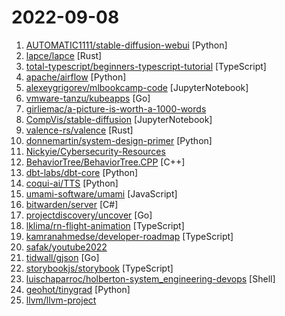# 2022-09-08

1. [AUTOMATIC1111/stable-diffusion-webui](https://github.com/AUTOMATIC1111/stable-diffusion-webui "Stable Diffusion web UI") [Python]
2. [lapce/lapce](https://github.com/lapce/lapce "Lightning-fast and Powerful Code Editor written in Rust") [Rust]
3. [total-typescript/beginners-typescript-tutorial](https://github.com/total-typescript/beginners-typescript-tutorial "An interactive TypeScript tutorial for beginners") [TypeScript]
4. [apache/airflow](https://github.com/apache/airflow "Apache Airflow - A platform to programmatically author, schedule, and monitor workflows") [Python]
5. [alexeygrigorev/mlbookcamp-code](https://github.com/alexeygrigorev/mlbookcamp-code "The code from the Machine Learning Bookcamp book and a free course based on the book") [JupyterNotebook]
6. [vmware-tanzu/kubeapps](https://github.com/vmware-tanzu/kubeapps "A web-based UI for deploying and managing applications in Kubernetes clusters") [Go]
7. [girliemac/a-picture-is-worth-a-1000-words](https://github.com/girliemac/a-picture-is-worth-a-1000-words "I am trying to describe complex matters in simple doodles!") 
8. [CompVis/stable-diffusion](https://github.com/CompVis/stable-diffusion "") [JupyterNotebook]
9. [valence-rs/valence](https://github.com/valence-rs/valence "A Rust framework for building Minecraft servers.") [Rust]
10. [donnemartin/system-design-primer](https://github.com/donnemartin/system-design-primer "Learn how to design large-scale systems. Prep for the system design interview. Includes Anki flashcards.") [Python]
11. [Nickyie/Cybersecurity-Resources](https://github.com/Nickyie/Cybersecurity-Resources "A Library of various cybersecurity resources") 
12. [BehaviorTree/BehaviorTree.CPP](https://github.com/BehaviorTree/BehaviorTree.CPP "Behavior Trees Library in C++. Batteries included.") [C++]
13. [dbt-labs/dbt-core](https://github.com/dbt-labs/dbt-core "dbt enables data analysts and engineers to transform their data using the same practices that software engineers use to build applications.") [Python]
14. [coqui-ai/TTS](https://github.com/coqui-ai/TTS "🐸💬 - a deep learning toolkit for Text-to-Speech, battle-tested in research and production") [Python]
15. [umami-software/umami](https://github.com/umami-software/umami "Umami is a simple, fast, privacy-focused alternative to Google Analytics.") [JavaScript]
16. [bitwarden/server](https://github.com/bitwarden/server "The core infrastructure backend (API, database, Docker, etc).") [C#]
17. [projectdiscovery/uncover](https://github.com/projectdiscovery/uncover "Quickly discover exposed hosts on the internet using multiple search engines.") [Go]
18. [lklima/rn-flight-animation](https://github.com/lklima/rn-flight-animation "") [TypeScript]
19. [kamranahmedse/developer-roadmap](https://github.com/kamranahmedse/developer-roadmap "Roadmap to becoming a developer in 2022") [TypeScript]
20. [safak/youtube2022](https://github.com/safak/youtube2022 "Season 2 on Lama Dev") 
21. [tidwall/gjson](https://github.com/tidwall/gjson "Get JSON values quickly - JSON parser for Go") [Go]
22. [storybookjs/storybook](https://github.com/storybookjs/storybook "📓 The UI component explorer. Develop, document, & test React, Vue, Angular, Web Components, Ember, Svelte & more!") [TypeScript]
23. [luischaparroc/holberton-system_engineering-devops](https://github.com/luischaparroc/holberton-system_engineering-devops "⚙️ System Engineering and Devops training module") [Shell]
24. [geohot/tinygrad](https://github.com/geohot/tinygrad "You like pytorch? You like micrograd? You love tinygrad! ❤️") [Python]
25. [llvm/llvm-project](https://github.com/llvm/llvm-project "The LLVM Project is a collection of modular and reusable compiler and toolchain technologies. Note: the repository does not accept github pull requests at this moment. Please submit your patches at http://reviews.llvm.org.") 
